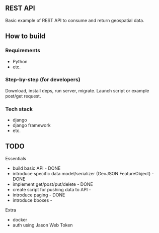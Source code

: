 ## REST API

Basic example of REST API to consume and return geospatial data.

## How to build

### Requirements

- Python
- etc.

### Step-by-step (for developers)

Download, install deps, run server, migrate.
Launch script or example post/get request.

### Tech stack

- django
- django framework
- etc.

## TODO
 
Essentials
- build basic API - DONE
- introduce specific data model/serializer (GeoJSON FeatureObject) - DONE
- implement get/post/put/delete - DONE
- create script for pushing data to API -
- introduce paging - DONE
- introduce bboxes -

Extra

- docker
- auth using Jason Web Token